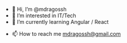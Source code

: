 - 👋 Hi, I’m @mdragossh
- 👀 I’m interested in IT/Tech
- 🌱 I’m currently learning Angular / React
<!-- - 💞️ I’m looking to collaborate on ...-->
- 📫 How to reach me mdragossh@gmail.com

<!---
mdragossh/mdragossh is a ✨ special ✨ repository because its `README.md` (this file) appears on your GitHub profile.
You can click the Preview link to take a look at your changes.
--->
